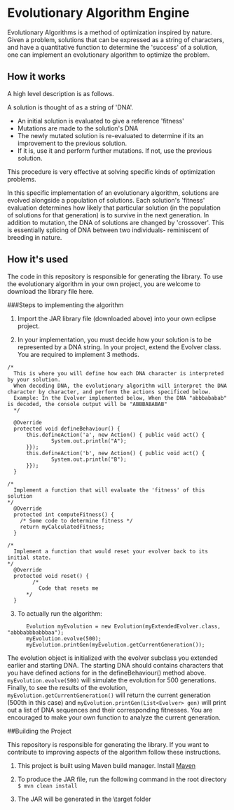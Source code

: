 # Evolutionary Algorithm Engine

Evolutionary Algorithms is a method of optimization inspired by nature. Given a problem, solutions that can be expressed as a string of characters, and have a quantitative function to determine the 'success' of a solution, one can implement an evolutionary algorithm to optimize the problem.

## How it works

A high level description is as follows.

A solution is thought of as a string of 'DNA'.

- An initial solution is evaluated to give a reference 'fitness'
- Mutations are made to the solution's DNA
- The newly mutated solution is re-evaluated to determine if its an improvement to the previous solution.
- If it is, use it and perform further mutations. If not, use the previous solution.

This procedure is very effective at solving specific kinds of optimization problems.

In this specific implementation of an evolutionary algorithm, solutions are evolved alongside a population of solutions. Each solution's 'fitness' evaluation determines how likely that particular solution (in the population of solutions for that generation) is to survive in the next generation. In addition to mutation, the DNA of solutions are changed by 'crossover'. This is essentially splicing of DNA between two individuals- reminiscent of breeding in nature.

## How it's used

The code in this repository is responsible for generating the library. To use the evolutionary algorithm in your own project, you are welcome to download the library file here.

###Steps to implementing the algorithm

1. Import the JAR library file (downloaded above) into your own eclipse project.

2. In your implementation, you must decide how your solution is to be represented by a DNA string. In your project, extend the Evolver class. You are required to implement 3 methods.

  ```
  /*
    This is where you will define how each DNA character is interpreted by your solution.
    When decoding DNA, the evolutionary algorithm will interpret the DNA character by character, and perform the actions specificed below.
    Example: In the Evolver implemented below, When the DNA "abbbababab" is decoded, the console output will be "ABBBABABAB"
	*/
	
	@Override
	protected void defineBehaviour() {
		this.defineAction('a', new Action() { public void act() {
				System.out.println("A");
		}});
		this.defineAction('b', new Action() { public void act() {
				System.out.println("B");
		}});
	}
  ```
  ```
  /*
    Implement a function that will evaluate the 'fitness' of this solution
  */
	@Override
	protected int computeFitness() {
      /* Some code to determine fitness */
      return myCalculatedFitness;
	}
  ```
  ```
  /*
    Implement a function that would reset your evolver back to its initial state.
  */
	@Override
	protected void reset() {
		  /*
		    Code that resets me
	    */
	}
  ```
3. To actually run the algorithm:

  ```
		Evolution myEvolution = new Evolution(myExtendedEvolver.class, "abbbabbbabbbaa");
		myEvolution.evolve(500);
		myEvolution.printGen(myEvolution.getCurrentGeneration());		
  ```

  The evolution object is initialized with the evolver subclass you extended earlier and starting DNA. The starting DNA should contains characters that you have defined actions for in the defineBehaviour() method above.
  `myEvolution.evolve(500)` will simulate the evolution for 500 generations.
  Finally, to see the results of the evolution, `myEvolution.getCurrentGeneration()` will return the current generation (500th in this case) and `myEvolution.printGen(List<Evolver> gen)` will print out a list of DNA sequences and their corresponding fitnesses. You are encouraged to make your own function to analyze the current generation. 
  
##Building the Project

This repository is responsible for generating the library. If you want to contribute to improving aspects of the algorithm follow these instructions.

1. This project is built using Maven build manager. Install <a href="https://maven.apache.org/index.html">Maven</a>

2. To produce the JAR file, run the following command in the root directory
  ```$ mvn clean install```

3. The JAR will be generated in the \target folder
